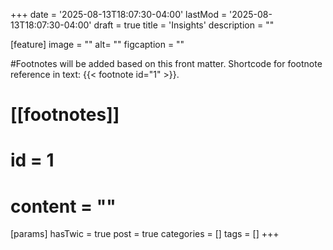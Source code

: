 +++
date = '2025-08-13T18:07:30-04:00'
lastMod = '2025-08-13T18:07:30-04:00'
draft = true
title = 'Insights'
description = ""

[feature]
  image = ""
  alt= ""
  figcaption = ""

#Footnotes will be added based on this front matter. Shortcode for footnote reference in text: {{< footnote id="1" >}}.

# [[footnotes]]
#   id = 1
#   content = ""

[params]
  hasTwic = true
  post = true
  categories = []
  tags = []
+++
